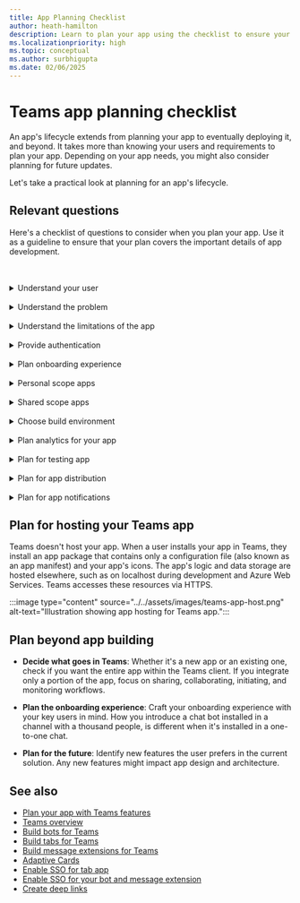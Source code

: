 ```yaml
---
title: App Planning Checklist
author: heath-hamilton
description: Learn to plan your app using the checklist to ensure your plan covers the important details of app development. Plan app's lifecycle and to host your Teams app.
ms.localizationpriority: high
ms.topic: conceptual
ms.author: surbhigupta
ms.date: 02/06/2025
---
```


# Teams app planning checklist

An app's lifecycle extends from planning your app to eventually deploying it, and beyond. It takes more than knowing your users and requirements to plan your app. Depending on your app needs, you might also consider planning for future updates.

Let's take a practical look at planning for an app's lifecycle.

## Relevant questions

Here's a checklist of questions to consider when you plan your app. Use it as a guideline to ensure that your plan covers the important details of app development.

<br>
<br>
<details>
<summary>Understand your user</summary>

Understanding the user and their concern are the first indicators of how a Teams app can help. Build your use case around the problem, determine how an app can solve it, and draw a solution. For more information, see [understand your use cases](understand-use-cases.md).

| # | Consider... |
| --- | --- |
| 1 | Are the users primarily frontline workers on mobile clients? |
| 2 | Do you expect many external users to need access to your app? |
| 3 | Do they use teams and channels or primarily group chats? |
| 4 | How technically advanced are your primary users? |
| 5 | Do you need a thorough onboarding experience or a few pointers might do? |

</details>
<br>
<details>
<summary>Understand the problem</summary>

| # | Consider... |
|--- | --- |
| 1 | What are the pros and cons of the current state system used by your users? |
| 2 | What are the issues faced by your users that you want to address? |
| 3 | What features or capabilities your users like and love in their current way of doing the process? |

</details>
<br>
<details>
<summary>Understand the limitations of the app</summary>

| # | Consider... |
| --- | --- |
| 1 | What are the challenges with back end integration of the current app? |
| 2 | Who owns the back end data - In-house or third-party? |
| 3 | Are there firewalls that impact the functioning of the app? |
| 4 | Are there APIs to access the data you need for functioning of your app? |

</details>
<br>
<details>
<summary>Provide authentication</summary>

Authentication is all about validating app users and securing the app and app users against unwarranted access. You can use an authentication method suitable for your app to validate app users who want to use the Teams app. For more information, see [authenticate users in Microsoft Teams](../authentication/authentication.md).

| # | Consider...|
|--- | --- |
| 1 | Will the users access different views of data based on their roles? |
| 2 | Is there customer content involved? |
| 3 | Will the interactions also be based on the user roles? |
| 4 | Will external users access the app? |

</details>
<br>
<details>
<summary>Plan onboarding experience</summary>

Building an awesome Teams app is all about finding the right combination of features to meet your user's needs. To provide your users with a seamless onboarding experience, you can create a step-by-step guide explaining how and what to do with your app. For example, see [create Teams conversation bot](../../bots/how-to/conversations/channel-and-group-conversations.md).

| # | Consider... |
| --- | --- |
| 1 | What happens when a user first configures your tab in a channel? |
| 2 | If you're sharing cards with a message extension, does it make sense to add a small link to a learn more page to help introduce users to what else your app can do? |
| 3 | Do you expect most people to already have some context of what your app is for, or to have already used your services in another context? |
| 4 | Are they coming to your app with no prior knowledge? |

</details>
<br>
<details>
<summary>Personal scope apps</summary>

| # | Consider... |
| --- | --- |
| 1 | Are there one-on-one interactions with the app required for privacy or other reasons? For example, checking leave balance or other private information. |
| 2 | Are they're going to be collaboration among users who might not have any common Teams? For example, finding upcoming organization wide events in a company. |
| 3 | Are there any personalized notifications or messages that need to be sent to a user throughout the Teams app experience? |

</details>
<br>
<details>
<summary>Shared scope apps</summary>

| # | Consider... |
| --- | --- |
| 1 | Is the information presented by the app, either in tab or through a bot, relevant and useful for most of the members in a Team? For example, Scrum app. |
| 2 | Could the app’s context change depending on the team in which it's added to? For example, Planner’s tasks are different in different teams. |
| 3 | Is it possible that all members in a persona who need to collaborate are a part of a single team? For example, agents working on a ticket. |

</details>
<br>
<details>
<summary>Choose build environment</summary>

With Teams, you can choose the build environment that best suits your app requirement. Use Microsoft 365 Agents Toolkit (previously known as Teams Toolkit) or other SDKs, such as C#, Blazor, Node.js, and more to get started. For more information, see [plan your app with Teams features](../app-fundamentals-overview.md).

Suggestion: Options that help select the correct environment based on app needs.
</details>
<br>
<details>
<summary>Plan analytics for your app</summary>

As a developer who’s building an app for millions of Microsoft Teams users to achieve specific business or customer goals and distributing it using one or more of the many distribution options available to you, you are interested to measure how your app is performing in the real-world once published. You'll also be interested in monitoring who is interested in your app, which users and organizations are using your app, how are users engaging with your app, which users have churned away after using your app for some time and many such data points. Once you know this, you can analyze the data against your business goals, take corrective action by fixing issues and intervening in the user journey or plan further enhancements to your app.

For more information, see [planning analytics](overview-analytics.md).
</details>
<br>
<details>
<summary>Plan for testing app</summary>

After integrating your app with Microsoft Teams, you must test your app before publishing it. The ultimate goal is to get as many users for your app, therefore, ensure to test the app on multiple devices that users could use. For more information, see [test your app](../build-and-test/test-app-overview.md).

Suggestion: Options that help determine the best testing environment for the app.
</details>
<br>
<details>
<summary>Plan for app distribution</summary>

You can provide your Microsoft Teams app to an individual, team, organization, or anyone who wants to use it. How you distribute depends on several factors, including users' needs, business and technical requirements, and your goals for the app. For more information, see [distribute your Microsoft Teams app](../deploy-and-publish/apps-publish-overview.md).

Suggestion: Options that help determine the best distribution model.

</details>
<br>
<details>
<summary>Plan for app notifications</summary>

You can send notifications to Teams users in multiple ways. Notifications are a simple way to engage users regularly. For more information, see [plan to send app notifications](design-app-notification.md).

</details>

## Plan for hosting your Teams app

Teams doesn't host your app. When a user installs your app in Teams, they install an app package that contains only a configuration file (also known as an app manifest) and your app's icons. The app's logic and data storage are hosted elsewhere, such as on localhost during development and Azure Web Services. Teams accesses these resources via HTTPS.

:::image type="content" source="../../assets/images/teams-app-host.png" alt-text="Illustration showing app hosting for Teams app.":::

## Plan beyond app building

- **Decide what goes in Teams**: Whether it's a new app or an existing one, check if you want the entire app within the Teams client. If you integrate only a portion of the app, focus on sharing, collaborating, initiating, and monitoring workflows.

- **Plan the onboarding experience**: Craft your onboarding experience with your key users in mind. How you introduce a chat bot installed in a channel with a thousand people, is different when it's installed in a one-to-one chat.

- **Plan for the future**: Identify new features the user prefers in the current solution. Any new features might impact app design and architecture.

## See also

- [Plan your app with Teams features](../app-fundamentals-overview.md)
- [Teams overview](/graph/teams-concept-overview)
- [Build bots for Teams](../../bots/what-are-bots.md)
- [Build tabs for Teams](../../tabs/what-are-tabs.md)
- [Build message extensions for Teams](../../messaging-extensions/what-are-messaging-extensions.md)
- [Adaptive Cards](../../task-modules-and-cards/what-are-cards.md#adaptive-cards)
- [Enable SSO for tab app](../../tabs/how-to/authentication/tab-sso-overview.md)
- [Enable SSO for your bot and message extension](../../bots/how-to/authentication/bot-sso-overview.md)
- [Create deep links](../build-and-test/deep-links.md)
